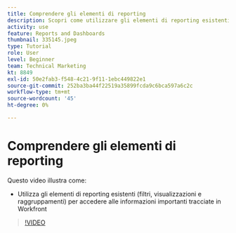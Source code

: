 ```yaml
---
title: Comprendere gli elementi di reporting
description: Scopri come utilizzare gli elementi di reporting esistenti (filtri, visualizzazioni e raggruppamenti) per accedere alle informazioni tracciate in Workfront.
activity: use
feature: Reports and Dashboards
thumbnail: 335145.jpeg
type: Tutorial
role: User
level: Beginner
team: Technical Marketing
kt: 8849
exl-id: 50e2fab3-f548-4c21-9f11-1ebc449822e1
source-git-commit: 252ba3ba44f22519a35899fcda9c6bca597a6c2c
workflow-type: tm+mt
source-wordcount: '45'
ht-degree: 0%

---
```


# Comprendere gli elementi di reporting

Questo video illustra come:

* Utilizza gli elementi di reporting esistenti (filtri, visualizzazioni e raggruppamenti) per accedere alle informazioni importanti tracciate in Workfront

>[!VIDEO](https://video.tv.adobe.com/v/335145/?quality=12)
